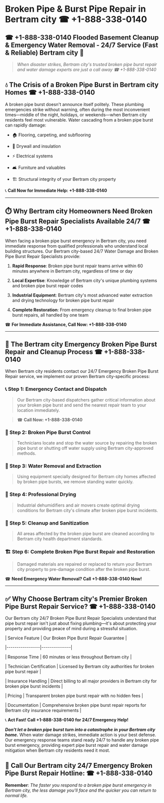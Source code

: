 # Broken Pipe & Burst Pipe Repair in Bertram city ☎ +1-888-338-0140  
## ☎ +1-888-338-0140 Flooded Basement Cleanup & Emergency Water Removal - 24/7 Service (Fast & Reliable) Bertram city 🚨  

> *When disaster strikes, Bertram city's trusted broken pipe burst repair and water damage experts are just a call away ☎ +1-888-338-0140*  

## 💧 The Crisis of a Broken Pipe Burst in Bertram city Homes ☎ +1-888-338-0140  

A broken pipe burst doesn't announce itself politely. These plumbing emergencies strike without warning, often during the most inconvenient times—middle of the night, holidays, or weekends—when Bertram city residents feel most vulnerable. Water cascading from a broken pipe burst can rapidly damage:  

* 🏠 Flooring, carpeting, and subflooring  
* 🧱 Drywall and insulation  
* ⚡ Electrical systems  
* 🛋️ Furniture and valuables  
* 🏗️ Structural integrity of your Bertram city property  

📞 **Call Now for Immediate Help: +1-888-338-0140**  

---  

## ⏱️ Why Bertram city Homeowners Need Broken Pipe Burst Repair Specialists Available 24/7 ☎ +1-888-338-0140  

When facing a broken pipe burst emergency in Bertram city, you need immediate response from qualified professionals who understand local building structures. Our Bertram city-based 24/7 Water Damage and Broken Pipe Burst Repair Specialists provide:  

1. **Rapid Response**: Broken pipe burst repair teams arrive within 60 minutes anywhere in Bertram city, regardless of time or day  
2. **Local Expertise**: Knowledge of Bertram city's unique plumbing systems and broken pipe burst repair codes  
3. **Industrial Equipment**: Bertram city's most advanced water extraction and drying technology for broken pipe burst repair  
4. **Complete Restoration**: From emergency cleanup to final broken pipe burst repairs, all handled by one team  

☎ **For Immediate Assistance, Call Now: +1-888-338-0140**  

---  

## 🔧 The Bertram city Emergency Broken Pipe Burst Repair and Cleanup Process ☎ +1-888-338-0140  

When Bertram city residents contact our 24/7 Emergency Broken Pipe Burst Repair service, we implement our proven Bertram city-specific process:  

### 📞 Step 1: Emergency Contact and Dispatch  
> Our Bertram city-based dispatchers gather critical information about your broken pipe burst and send the nearest repair team to your location immediately.  
> ☎ **Call Now: +1-888-338-0140**  

### 🚿 Step 2: Broken Pipe Burst Control  
> Technicians locate and stop the water source by repairing the broken pipe burst or shutting off water supply using Bertram city-approved methods.  

### 🌊 Step 3: Water Removal and Extraction  
> Using equipment specially designed for Bertram city homes affected by broken pipe bursts, we remove standing water quickly.  

### 💨 Step 4: Professional Drying  
> Industrial dehumidifiers and air movers create optimal drying conditions for Bertram city's climate after broken pipe burst incidents.  

### 🧼 Step 5: Cleanup and Sanitization  
> All areas affected by the broken pipe burst are cleaned according to Bertram city health department standards.  

### 🏗️ Step 6: Complete Broken Pipe Burst Repair and Restoration  
> Damaged materials are repaired or replaced to return your Bertram city property to pre-damage condition after the broken pipe burst.  

☎ **Need Emergency Water Removal? Call +1-888-338-0140 Now!**  

---  

## ✅ Why Choose Bertram city's Premier Broken Pipe Burst Repair Service? ☎ +1-888-338-0140  

Our Bertram city 24/7 Broken Pipe Burst Repair Specialists understand that pipe burst repair isn't just about fixing plumbing—it's about protecting your property and providing peace of mind during a stressful situation.  

| Service Feature | Our Broken Pipe Burst Repair Guarantee |  
|-----------------|---------------|  
| Response Time | 60 minutes or less throughout Bertram city |  
| Technician Certification | Licensed by Bertram city authorities for broken pipe burst repair |  
| Insurance Handling | Direct billing to all major providers in Bertram city for broken pipe burst incidents |  
| Pricing | Transparent broken pipe burst repair with no hidden fees |  
| Documentation | Comprehensive broken pipe burst repair reports for Bertram city insurance requirements |  

📞 **Act Fast! Call +1-888-338-0140 for 24/7 Emergency Help!**  

***Don't let a broken pipe burst turn into a catastrophe in your Bertram city home.*** When water damage strikes, immediate action is your best defense. Our emergency response teams stand ready 24/7 to handle any broken pipe burst emergency, providing expert pipe burst repair and water damage mitigation when Bertram city residents need it most.  

## 📱 Call Our Bertram city 24/7 Emergency Broken Pipe Burst Repair Hotline: ☎ +1-888-338-0140  

**Remember**: *The faster you respond to a broken pipe burst emergency in Bertram city, the less damage you'll face and the quicker you can return to normal life.*